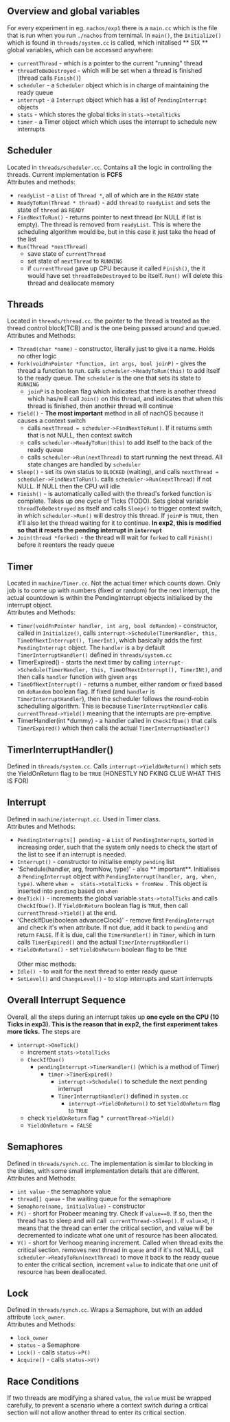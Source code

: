 ## Overview and global variables

For every experiment in eg. `nachos/exp1` there is a `main.cc` which is the file that is run when you run `./nachos` from ternimal. In `main()`, the `Initialize()` which is found in `threads/system.cc` is called, which initalised ** SIX ** global variables, which can be accessed anywhere:
* `currentThread` - which is a pointer to the current "running" thread
* `threadToBeDestroyed` - which will be set when a thread is finished (thread calls `Finish()`)
* `scheduler` - a `Scheduler` object which is in charge of maintaining the ready queue
* `interrupt` - a `Interrupt` object which has a list of `PendingInterrupt` objects
* `stats` - which stores the global ticks in `stats->totalTicks`
* `timer` - a Timer object which which uses the interrupt to schedule new interrupts 

## Scheduler
Located in `threads/scheduler.cc`. Contains all the logic in controlling the threads. Current implementation is **FCFS**
<br/>Attributes and methods:
* `readyList` - a `List` of `Thread *`, all of which are in the `READY` state
* `ReadyToRun(Thread * thread)` - add `thread` to `readyList` and sets the state of `thread` as `READY`
* `FindNextToRun()` - returns pointer to next thread (or NULL if list is empty). The thread is removed from `readyList`. This is where the scheduling algorithm would be, but in this case it just take the head of the list
* `Run(Thread *nextThread)` 
    * save state of `currentThread`
    * set state of `nextThread` to `RUNNING`
    * if `currentThread` gave up CPU because it called `Finish()`, the it would have set `threadToBeDestroyed` to be itself. `Run()` will delete this thread and deallocate memory

## Threads
Located in `threads/thread.cc`. the pointer to the thread is treated as the thread control block(TCB) and is the one being passed around and queued. 
<br/> Attributes and Methods:
* `Thread(char *name)` - constructor, literally just to give it a name. Holds no other logic
* `Fork(voidFnPointer *function, int args, bool joinP)` - gives the thread a function to run. calls `scheduler->ReadyToRun(this)` to add itself to the ready queue. The `scheduler` is the one that sets its state to `RUNNING`
    * `joinP` is a boolean flag which indicates that there is another thread which has/will call `Join()` on this thread, and indicates that when this thread is finished, then another thread will continue
* `Yield()` - **The most important** method in all of nachOS because it causes a context switch
    * calls `nextThread = scheduler->FindNextToRun()`. If it returns smth that is not NULL, then context switch
    * calls `scheduler->ReadyToRun(this)` to add itself to the back of the ready queue
    * calls `scheduler->Run(nextThread)` to start running the next thread. All state changes are handled by `scheduler` 
* `Sleep()` - set its own status to `BLOCKED` (waiting), and calls `nextThread = scheduler->FindNextToRun()`. calls `scheduler->Run(nextThread)` if not NULL. If NULL then the CPU will idle
* `Finish()` - is automatically called with the thread's forked function is complete. Takes up one cycle of Ticks (TODO). Sets global variable `threadToBeDestroyed` as itself and calls `Sleep()` to trigger context switch, in which `scheduler->Run()` will destroy this thread. If `joinP` is `TRUE`, then it'll also let the thread waiting for it to continue. **In exp2, this is modified so that it resets the pending interrupt in `interrupt`**
* `Join(thread *forked)` - the thread will wait for `forked` to call `Finish()` before it reenters the ready queue

## Timer
Located in `machine/Timer.cc`. Not the actual timer which counts down. Only job is to come up with numbers (fixed or random) for the next interrupt, the actual countdown is within the PendingInterrupt objects initialised by the interrupt object. 
<br/> Attributes and Methods:
* `Timer(voidFnPointer handler, int arg, bool doRandom)` - constructor, called in `Initialize()`, calls `interrupt->Schedule(TimerHandler, this, TimeOfNextInterrupt(), TimerInt)`, which basically adds the first `PendingInterrupt` object. The `handler` is a by default `TimerInterruptHandler()` defined in `threads/system.cc`
* TimerExpired() - starts the next timer by calling `interrupt->Schedule(TimerHandler, this, TimeOfNextInterrupt(), TimerINt)`, and then calls `handler` function with given `args`
* `TimeOfNextInterrupt()` - returns a number, either random or fixed based on `doRandom` boolean flag. If fixed (and `handler` is `TimerInterruptHandler`), then the scheduler follows the round-robin schedulling algorithm.  This is because `TimerInterruptHandler` calls `currentThread->Yield()` meaning that the interrupts are pre-emptive.
* TimerHandler(int *dummy) - a handler called in `CheckIfDue()` that calls `TimerExpired()` which then calls the actual `TimerInterruptHandler()` 

## TimerInterruptHandler()
Defined in `threads/system.cc`. Calls `interrupt->YieldOnReturn()` which sets the YieldOnReturn flag to be `TRUE` (HONESTLY NO FKING CLUE WHAT THIS IS FOR)

## Interrupt
Defined in `machine/interrupt.cc`. Used in Timer class. 
<br/> Attributes and Methods:
* `PendingInterrupts[] pending` - a `List` of `PendingInterrupts`, sorted in increasing order, such that the system only needs to check the start of the list to see if an interrupt is needed. 
* `Interrupt()` - constructor to initialise empty `pending` list
* 'Schedule(handler, arg, fromNow, type)' - also ** important**. Initialises a `PendingInterrupt` object with `PendingInterrupt(handler, arg, when, type)`. where `when =  stats->totalTicks + fromNow `. This object is inserted into `pending` based on `when`
* `OneTick()` - increments the global variable `stats->totalTicks` and calls `CheckIfDue()`. If `YieldOnReturn` boolean flag is `TRUE`, then call `currentThread->Yield()` at the end.
* 'CheckIfDue(boolean advanceClock)' - remove first `PendingInterrupt` and check it's when attribute. If not due, add it back to `pending` and return `FALSE`. If it is due, call the `TimerHandler()` in `Timer`, which in turn calls `TimerExpired()` and the actual `TimerInterruptHandler()`
* `YieldOnReturn()` - set `YieldOnReturn` boolean flag to be `TRUE`
<br/><br/> Other misc methods:
* `Idle() `- to wait for the next thread to enter ready queue
* `SetLevel()` and `ChangeLevel()` - to stop interrupts and start interrupts

## Overall Interrupt Sequence 
Overall, all the steps during an interrupt takes up **one cycle on the CPU (10 Ticks in exp3). This is the reason that in exp2, the first experiment takes more ticks.** The steps are
* `interrupt->OneTick() `
    * increment `stats->totalTicks`
    * `CheckIfDue()`
        * `pendingInterrupt->TimerHandler()` (which is a method of Timer)
            * `timer->TimerExpired()`
                * `interrupt->Schedule()` to schedule the next pending interrupt
                * `TimerInterruptHandler()` defined in `system.cc`
                    * `interrupt->YieldOnReturn()` to set `YieldOnReturn` flag to `TRUE`
    * check `YieldOnReturn` flag
    *` currentThread->Yield()`
    * `YieldOnReturn = FALSE`


## Semaphores
Defined in `threads/synch.cc`. The implementation is similar to blocking in the slides, with some small implementation details that are different. 
<br/> Attributes and Methods: 
* `int value` - the semaphore value
* `thread[] queue` - the waiting queue for the semaphore
* `Semaphore(name, initialValue)` - constructor
* `P()` - short for Probeer meaning try. Check if `value==0`. If so, then the thread has to sleep and will call` currentThread->Sleep()`. If `value>0`, it means that the thread can enter the critical section, and value will be decremented to indicate what one unit of resource has been allocated. 
* `V()` - short for Verhoog meaning increment. Called when thread exits the critical section. removes next thread in `queue` and if it's not NULL, call `scheduler->ReadyToRun(nextThread)` to move it back to the ready queue to enter the critical section, increment `value` to indicate that one unit of resource has been deallocated. 

## Lock 
Defined in `threads/synch.cc`. Wraps a Semaphore, but with an added attribute `lock_owner`.
<br/> Attributes and Methods:
* `lock_owner`
* `status` - a Semaphore
* `Lock()` - calls `status->P()`
* `Acquire()` - calls `status->V()`

## Race Conditions
If two threads are modifying a shared `value`, the `value` must be wrapped carefully, to prevent a scenario where a context switch during a critical section will not allow another thread to enter its critical section. 